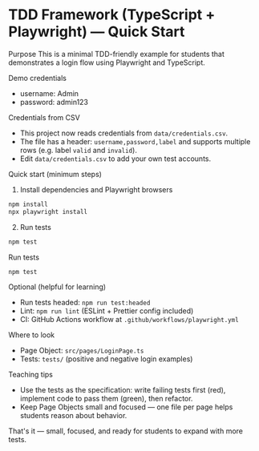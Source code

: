 # TDD Framework (TypeScript + Playwright) — Quick Start

Purpose
This is a minimal TDD-friendly example for students that demonstrates a login flow using Playwright and TypeScript.

Demo credentials
- username: Admin
- password: admin123

Credentials from CSV
- This project now reads credentials from `data/credentials.csv`.
- The file has a header: `username,password,label` and supports multiple rows (e.g. label `valid` and `invalid`).
- Edit `data/credentials.csv` to add your own test accounts.

Quick start (minimum steps)
1) Install dependencies and Playwright browsers

```bash
npm install
npx playwright install
```

2) Run tests

```bash
npm test
```

Run tests

```bash
npm test
```

Optional (helpful for learning)
- Run tests headed: `npm run test:headed`
- Lint: `npm run lint` (ESLint + Prettier config included)
- CI: GitHub Actions workflow at `.github/workflows/playwright.yml`

Where to look
- Page Object: `src/pages/LoginPage.ts`
- Tests: `tests/` (positive and negative login examples)

Teaching tips
- Use the tests as the specification: write failing tests first (red), implement code to pass them (green), then refactor.
- Keep Page Objects small and focused — one file per page helps students reason about behavior.

That's it — small, focused, and ready for students to expand with more tests.
